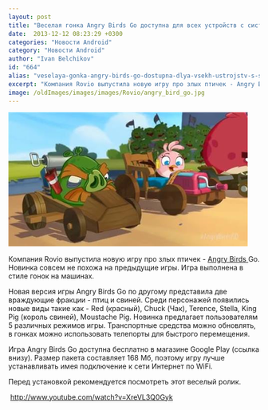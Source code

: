 ```yaml
---
layout: post
title: "Веселая гонка Angry Birds Go доступна для всех устройств с системой Android бесплатно"
date:  2013-12-12 08:23:29 +0300
categories: "Новости Android"
category: "Новости Android"
author: "Ivan Belchikov"
id: "664"
alias: "veselaya-gonka-angry-birds-go-dostupna-dlya-vsekh-ustrojstv-s-sistemoj-android-besplatno"
excerpt: "Компания Rovio выпустила новую игру про злых птичек - Angry Birds Go. Новинка совсем не похожа на предыдущие игры. Игра выполнена в стиле гонок на машинах."
image: /oldImages/images/images/Rovio/angry_bird_go.jpg
---
```

<img src="/oldImages/images/images/Rovio/angry_bird_go.jpg" alt="Гонка Angry Birds Go" />

Компания Rovio выпустила новую игру про злых птичек - <a href="index.php?option=com_content&amp;view=article&amp;id=154&amp;catid=8&amp;Itemid=102">Angry Birds </a>Go. Новинка совсем не похожа на предыдущие игры. Игра выполнена в стиле гонок на машинах.


Новая версия игры Angry Birds Go по другому представила две враждующие фракции - птиц и свиней. Среди персонажей появились новые виды такие как - Red (красный), Chuck (Чак), Terence, Stella, King Pig (король свиней), Moustache Pig. Новинка предлагает пользователям 5 различных режимов игры. Транспортные средства можно обновлять, в гонках можно использовать телепорты для быстрого перемещения.

Игра Angry Birds Go доступна бесплатно в магазине Google Play (ссылка внизу). Размер пакета составляет 168 Мб, поэтому игру лучше устанавливать имея подключение к сети Интернет по WiFi.

Перед установкой рекомендуется посмотреть этот веселый ролик.

 http://www.youtube.com/watch?v=XreVL3Q0Gyk

 

 
